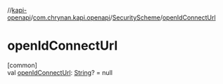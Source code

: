 //[kapi-openapi](../../../index.md)/[com.chrynan.kapi.openapi](../index.md)/[SecurityScheme](index.md)/[openIdConnectUrl](open-id-connect-url.md)

# openIdConnectUrl

[common]\
val [openIdConnectUrl](open-id-connect-url.md): [String](https://kotlinlang.org/api/latest/jvm/stdlib/kotlin/-string/index.html)? = null
